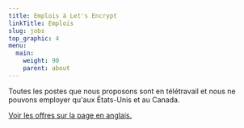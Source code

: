 ```yaml
---
title: Emplois à Let's Encrypt
linkTitle: Emplois
slug: jobs
top_graphic: 4
menu:
  main:
    weight: 90
    parent: about
---
```


Toutes les postes que nous proposons sont en télétravail et nous ne pouvons employer qu'aux États-Unis et au Canada.

[Voir les offres sur la page en anglais.](/jobs/)
